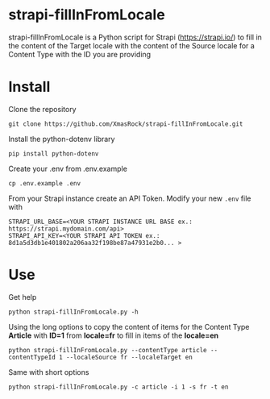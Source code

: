 # strapi-fillInFromLocale
strapi-fillInFromLocale is a Python script for Strapi (https://strapi.io/) to fill in the content of the Target locale with the content of the Source locale for a Content Type with the ID you are providing

# Install
Clone the repository
```
git clone https://github.com/XmasRock/strapi-fillInFromLocale.git
```

Install the python-dotenv library
```
pip install python-dotenv
```

Create your .env from .env.example
```
cp .env.example .env
```

From your Strapi instance create an API Token.
Modify your new `.env` file with 
```
STRAPI_URL_BASE=<YOUR STRAPI INSTANCE URL BASE ex.: https://strapi.mydomain.com/api>
STRAPI_API_KEY=<YOUR STRAPI API TOKEN ex.: 8d1a5d3db1e401802a206aa32f198be87a47931e2b0... >
```
# Use
Get help

```
python strapi-fillInFromLocale.py -h
```

Using the long options to copy the content of items for the Content Type **Article** with **ID=1** from **locale=fr** to fill in items of the **locale=en**  

```
python strapi-fillInFromLocale.py --contentType article --contentTypeId 1 --localeSource fr --localeTarget en
```

Same with short options

```
python strapi-fillInFromLocale.py -c article -i 1 -s fr -t en
```
